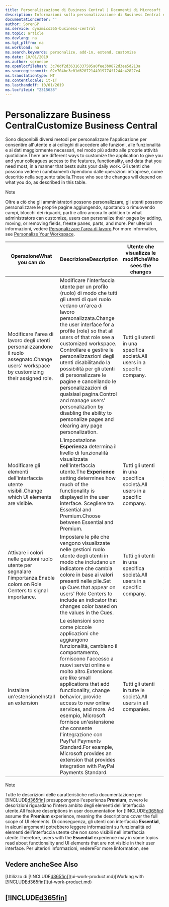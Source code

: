 ```yaml
---
title: Personalizzazione di Business Central | Documenti di Microsoft
description: Informazioni sulla personalizzazione di Business Central e sull'aggiunta delle funzionalità.
documentationcenter: ''
author: SorenGP
ms.service: dynamics365-business-central
ms.topic: article
ms.devlang: na
ms.tgt_pltfrm: na
ms.workload: na
ms.search.keywords: personalize, add-in, extend, customize
ms.date: 10/01/2019
ms.author: sgroespe
ms.openlocfilehash: 3c70df2d36316337505a0fee3b0872d3ee5d213a
ms.sourcegitcommit: 02e704bc3e01d62072144919774f1244c42827e4
ms.translationtype: HT
ms.contentlocale: it-IT
ms.lasthandoff: 10/01/2019
ms.locfileid: "2315638"
---
```

# <a name="customize-business-central"></a><span data-ttu-id="fd66c-103">Personalizzare Business Central</span><span class="sxs-lookup"><span data-stu-id="fd66c-103">Customize Business Central</span></span>
<span data-ttu-id="fd66c-104">Sono disponibili diversi metodi per personalizzare l'applicazione per consentire all'utente e ai colleghi di accedere alle funzioni, alle funzionalità e ai dati maggiormente necessari, nel modo più adatto alle proprie attività quotidiane.</span><span class="sxs-lookup"><span data-stu-id="fd66c-104">There are different ways to customize the application to give you and your colleagues access to the features, functionality, and data that you need most, in a manner that bests suits your daily work.</span></span> <span data-ttu-id="fd66c-105">Gli utenti che possono vedere i cambiamenti dipendono dalle operazioni intraprese, come descritto nella seguente tabella.</span><span class="sxs-lookup"><span data-stu-id="fd66c-105">Those who see the changes will depend on what you do, as described in this table.</span></span>

> [!NOTE]
> <span data-ttu-id="fd66c-106">Oltre a ciò che gli amministratori possono personalizzare, gli utenti possono personalizzare le proprie pagine aggiungendo, spostando o rimuovendo campi, blocchi dei riquadri, parti e altro ancora.</span><span class="sxs-lookup"><span data-stu-id="fd66c-106">In addition to what administrators can customize, users can personalize their pages by adding, moving, or removing fields, freeze panes, parts, and more.</span></span> <span data-ttu-id="fd66c-107">Per ulteriori informazioni, vedere [Personalizzare l'area di lavoro](ui-personalization-user.md).</span><span class="sxs-lookup"><span data-stu-id="fd66c-107">For more information, see [Personalize Your Workspace](ui-personalization-user.md).</span></span>

| <span data-ttu-id="fd66c-108">Operazione</span><span class="sxs-lookup"><span data-stu-id="fd66c-108">What you can do</span></span>    |  <span data-ttu-id="fd66c-109">Descrizione</span><span class="sxs-lookup"><span data-stu-id="fd66c-109">Description</span></span>  |  <span data-ttu-id="fd66c-110">Utente che visualizza le modifiche</span><span class="sxs-lookup"><span data-stu-id="fd66c-110">Who sees the changes</span></span>  |  <span data-ttu-id="fd66c-111">Ulteriori informazioni</span><span class="sxs-lookup"><span data-stu-id="fd66c-111">More information</span></span>  |
|-----|---------------|---------|-------|
|<span data-ttu-id="fd66c-112">Modificare l'area di lavoro degli utenti personalizzandone il ruolo assegnato.</span><span class="sxs-lookup"><span data-stu-id="fd66c-112">Change users' workspace by customizing their assigned role.</span></span>|<span data-ttu-id="fd66c-113">Modificare l'interfaccia utente per un profilo (ruolo) di modo che tutti gli utenti di quel ruolo vedano un'area di lavoro personalizzata.</span><span class="sxs-lookup"><span data-stu-id="fd66c-113">Change the user interface for a profile (role) so that all users of that role see a customized workspace.</span></span> <span data-ttu-id="fd66c-114">Controllare e gestire le personalizzazioni degli utenti disabilitando la possibilità per gli utenti di personalizzare le pagine e cancellando le personalizzazioni di qualsiasi pagina.</span><span class="sxs-lookup"><span data-stu-id="fd66c-114">Control and manage users' personalization by disabling the ability to personalize pages and clearing any page personalization.</span></span>|<span data-ttu-id="fd66c-115">Tutti gli utenti in una specifica società.</span><span class="sxs-lookup"><span data-stu-id="fd66c-115">All users in a specific company.</span></span>|[<span data-ttu-id="fd66c-116">Personalizzare pagine per profili</span><span class="sxs-lookup"><span data-stu-id="fd66c-116">Customize Pages for Profiles</span></span>](ui-personalization-manage.md)|
|<span data-ttu-id="fd66c-117">Modificare gli elementi dell'interfaccia utente visibili.</span><span class="sxs-lookup"><span data-stu-id="fd66c-117">Change which UI elements are visible.</span></span>|<span data-ttu-id="fd66c-118">L'impostazione **Esperienza** determina il livello di funzionalità visualizzata nell'interfaccia utente.</span><span class="sxs-lookup"><span data-stu-id="fd66c-118">The **Experience** setting determines how much of the functionality is displayed in the user interface.</span></span> <span data-ttu-id="fd66c-119">Scegliere tra Essential and Premium.</span><span class="sxs-lookup"><span data-stu-id="fd66c-119">Choose between Essential and Premium.</span></span>|<span data-ttu-id="fd66c-120">Tutti gli utenti in una specifica società.</span><span class="sxs-lookup"><span data-stu-id="fd66c-120">All users in a specific company.</span></span>|[<span data-ttu-id="fd66c-121">Modifica delle funzionalità visualizzate</span><span class="sxs-lookup"><span data-stu-id="fd66c-121">Change Which Features are Displayed</span></span>](ui-experiences.md)|
|<span data-ttu-id="fd66c-122">Attivare i colori nelle gestioni ruolo utente per segnalare l'importanza.</span><span class="sxs-lookup"><span data-stu-id="fd66c-122">Enable colors on Role Centers to signal importance.</span></span>|<span data-ttu-id="fd66c-123">Impostare le pile che vengono visualizzate nelle gestioni ruolo utente degli utenti in modo che includano un indicatore che cambia colore in base ai valori presenti nelle pile.</span><span class="sxs-lookup"><span data-stu-id="fd66c-123">Set up Cues that appear on users' Role Centers to include an indicator that changes color based on the values in the Cues.</span></span>|<span data-ttu-id="fd66c-124">Tutti gli utenti in una specifica società.</span><span class="sxs-lookup"><span data-stu-id="fd66c-124">All users in a specific company.</span></span>|[<span data-ttu-id="fd66c-125">Impostare un indicatore colorato nelle pile</span><span class="sxs-lookup"><span data-stu-id="fd66c-125">Set Up a Colored Indicator on Cues</span></span>](admin-how-set-up-colored-indicator-on-cues.md)|
|<span data-ttu-id="fd66c-126">Installare un'estensione</span><span class="sxs-lookup"><span data-stu-id="fd66c-126">Install an extension</span></span>|<span data-ttu-id="fd66c-127">Le estensioni sono come piccole applicazioni che aggiungono funzionalità, cambiano il comportamento, forniscono l'accesso a nuovi servizi online e molto altro.</span><span class="sxs-lookup"><span data-stu-id="fd66c-127">Extensions are like small applications that add functionality, change behavior, provide access to new online services, and more.</span></span> <span data-ttu-id="fd66c-128">Ad esempio, Microsoft fornisce un'estensione che consente l'integrazione con PayPal Payments Standard.</span><span class="sxs-lookup"><span data-stu-id="fd66c-128">For example, Microsoft provides an extension that provides integration with PayPal Payments Standard.</span></span>|<span data-ttu-id="fd66c-129">Tutti gli utenti in tutte le società.</span><span class="sxs-lookup"><span data-stu-id="fd66c-129">All users in all companies.</span></span>|[<span data-ttu-id="fd66c-130">Personalizzazione utilizzando le estensioni</span><span class="sxs-lookup"><span data-stu-id="fd66c-130">Customizing Using Extensions</span></span>](ui-extensions.md)|
> [!NOTE]
> <span data-ttu-id="fd66c-131">Tutte le descrizioni delle caratteristiche nella documentazione per [!INCLUDE[d365fin](includes/d365fin_md.md)] presuppongono l'esperienza **Premium**, ovvero le descrizioni riguardano l'intero ambito degli elementi dell'interfaccia utente.</span><span class="sxs-lookup"><span data-stu-id="fd66c-131">All feature descriptions in user documentation for [!INCLUDE[d365fin](includes/d365fin_md.md)] assume the **Premium** experience, meaning the descriptions cover the full scope of UI elements.</span></span> <span data-ttu-id="fd66c-132">Di conseguenza, gli utenti con interfaccia **Essential**, in alcuni argomenti potrebbero leggere informazioni su funzionalità ed elementi dell'interfaccia utente che non sono visibili nell'interfaccia utente.</span><span class="sxs-lookup"><span data-stu-id="fd66c-132">Therefore, users with the **Essential** experience may in some topics read about functionality and UI elements that are not visible in their user interface.</span></span> <span data-ttu-id="fd66c-133">Per ulteriori informazioni, vedere</span><span class="sxs-lookup"><span data-stu-id="fd66c-133">For more linformation, see</span></span>

## <a name="see-also"></a><span data-ttu-id="fd66c-134">Vedere anche</span><span class="sxs-lookup"><span data-stu-id="fd66c-134">See Also</span></span>
<span data-ttu-id="fd66c-135">[Utilizzo di [!INCLUDE[d365fin](includes/d365fin_md.md)]](ui-work-product.md)</span><span class="sxs-lookup"><span data-stu-id="fd66c-135">[Working with [!INCLUDE[d365fin](includes/d365fin_md.md)]](ui-work-product.md)</span></span>  

## [!INCLUDE[d365fin](includes/free_trial_md.md)]  
